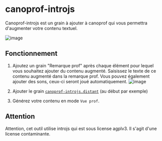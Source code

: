 # canoprof-introjs

Canoprof-introjs est un grain à ajouter à canoprof qui vous permettra d'augmenter votre contenu textuel.

![image](https://user-images.githubusercontent.com/53106394/224586335-d3974591-fe20-4c81-bd0a-41979596d25c.png)



## Fonctionnement
1. Ajoutez un grain "Remarque prof" après chaque élément pour lequel vous souhaitez ajouter du contenu augmenté. Saisissez le texte de ce contenu augmenté dans la remarque prof. Vous pouvez également ajouter des sons, ceux-ci seront joué automatiquement.
![image](https://user-images.githubusercontent.com/53106394/224586370-2d2cf7b6-88f5-45fa-87dc-41b8d9b90b9a.png)

1. Ajouter le grain [`canoprof-introjs.distant`](https://github.com/DegrangeM/canoprof-introjs/releases/latest) (au début par exemple)
1. Générez votre contenu en mode `Vue prof`.

## Attention
Attention, cet outil utilise introjs qui est sous license agplv3. Il s'agit d'une license contaminante.
